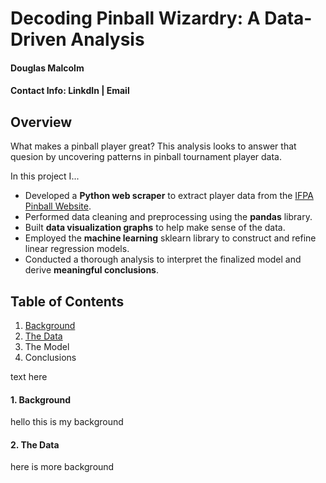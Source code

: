 # Decoding Pinball Wizardry: A Data-Driven Analysis
#### Douglas Malcolm
#### Contact Info: LinkdIn | Email

## Overview
What makes a pinball player great? 
This analysis looks to answer that quesion by uncovering patterns in pinball tournament player data.

In this project I... 
- Developed a **Python web scraper** to extract player data from the [IFPA Pinball Website](https://www.ifpapinball.com/).
- Performed data cleaning and preprocessing using the **pandas** library.
- Built **data visualization graphs** to help make sense of the data.
- Employed the **machine learning** sklearn library to construct and refine linear regression models.
- Conducted a thorough analysis to interpret the finalized model and derive **meaningful conclusions**. 

## Table of Contents
1. [Background](#Background)
2. [The Data](#The-Data)
3. The Model
4. Conclusions

text here

#### 1. Background

hello this is my background

#### 2. The Data




















here is more background
